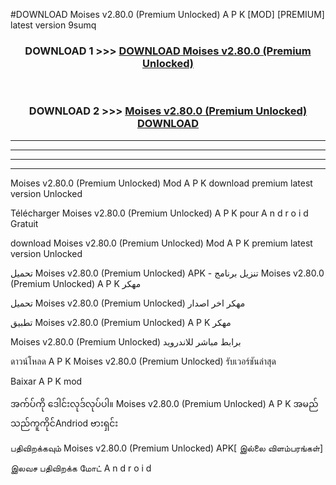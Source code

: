 #DOWNLOAD Moises  v2.80.0 (Premium Unlocked) A P K [MOD] [PREMIUM] latest version 9sumq



<div align="center">

<h3>DOWNLOAD 1 >>> <a href="https://teeasianyam.web.app?sq=Moises  v2.80.0 (Premium Unlocked)">DOWNLOAD Moises  v2.80.0 (Premium Unlocked) </a></h3><br>

<h3>DOWNLOAD 2 >>> <a href="https://teeasianyam.web.app?sq=Moises  v2.80.0 (Premium Unlocked) ">Moises  v2.80.0 (Premium Unlocked)  DOWNLOAD </a></h3>

</div>


----------------------------------------------------------

----------------------------------------------------------

----------------------------------------------------------

----------------------------------------------------------


Moises  v2.80.0 (Premium Unlocked)  Mod A P K download premium latest version Unlocked

Télécharger Moises  v2.80.0 (Premium Unlocked)  A P K pour A n d r o i d Gratuit

download Moises  v2.80.0 (Premium Unlocked)  Mod A P K premium latest version Unlocked

تحميل Moises  v2.80.0 (Premium Unlocked)  APK - تنزيل برنامج Moises  v2.80.0 (Premium Unlocked)  A P K مهكر

تحميل Moises  v2.80.0 (Premium Unlocked)  مهكر اخر اصدار

تطبيق Moises  v2.80.0 (Premium Unlocked)  A P K مهكر

Moises  v2.80.0 (Premium Unlocked)  برابط مباشر للاندرويد

ดาวน์โหลด A P K Moises  v2.80.0 (Premium Unlocked)  รับเวอร์ชันล่าสุด

Baixar A P K mod

အက်ပ်ကို ဒေါင်းလုဒ်လုပ်ပါ။ Moises  v2.80.0 (Premium Unlocked)  A P K အမည်သည်ကူကိုင်Andriod ဗားရှင်း

பதிவிறக்கவும் Moises  v2.80.0 (Premium Unlocked)  APK[ இல்லை விளம்பரங்கள்] 
 
இலவச பதிவிறக்க மோட் A n d r o i d



